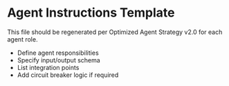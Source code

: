 # Agent Instructions Template

This file should be regenerated per Optimized Agent Strategy v2.0 for each agent role.

- Define agent responsibilities
- Specify input/output schema
- List integration points
- Add circuit breaker logic if required
